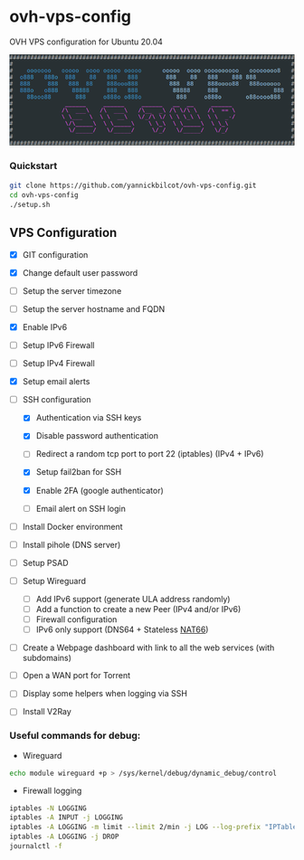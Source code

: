 # ovh-vps-config
OVH VPS configuration for Ubuntu 20.04

![alt text](https://github.com/yannickbilcot/ovh-vps-config/raw/master/banner.png "Banner")

### Quickstart

```bash
git clone https://github.com/yannickbilcot/ovh-vps-config.git
cd ovh-vps-config
./setup.sh
```

## VPS Configuration

- [x] GIT configuration
- [x] Change default user password
- [ ] Setup the server timezone
- [ ] Setup the server hostname and FQDN
- [x] Enable IPv6
- [ ] Setup IPv6 Firewall
- [ ] Setup IPv4 Firewall
- [x] Setup email alerts
- [ ] SSH configuration
  - [x] Authentication via SSH keys
  - [x] Disable password authentication
  - [ ] Redirect a random tcp port to port 22 (iptables) (IPv4 + IPv6)
  - [x] Setup fail2ban for SSH
  - [x] Enable 2FA (google authenticator)
  - [ ] Email alert on SSH login 
  

- [ ] Install Docker environment
- [ ] Install pihole (DNS server)
- [ ] Setup PSAD

- [ ] Setup Wireguard
  - [ ] Add IPv6 support (generate ULA address randomly)
  - [ ] Add a function to create a new Peer (IPv4 and/or IPv6)
  - [ ] Firewall configuration
  - [ ] IPv6 only support (DNS64 + Stateless [NAT66](https://www.jool.mx/en/intro-xlat.html#siit-traditional))
  
- [ ] Create a Webpage dashboard with link to all the web services (with subdomains)
- [ ] Open a WAN port for Torrent
- [ ] Display some helpers when logging via SSH
- [ ] Install V2Ray


### Useful commands for debug:

* Wireguard
```bash
echo module wireguard +p > /sys/kernel/debug/dynamic_debug/control
```
* Firewall logging
```bash
iptables -N LOGGING
iptables -A INPUT -j LOGGING
iptables -A LOGGING -m limit --limit 2/min -j LOG --log-prefix "IPTables-Dropped: " --log-level 4
iptables -A LOGGING -j DROP
journalctl -f
```
